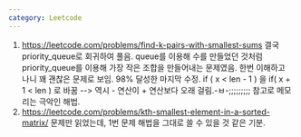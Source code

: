 ```yaml
---
category: Leetcode
---
```


1. <https://leetcode.com/problems/find-k-pairs-with-smallest-sums> 결국 priority_queue로 회귀하여 풀음. queue를 이용해 수를 만들었던 것처럼 priority_queue를 이용해 가장 작은 조합을 만들어내는 문제였음. 한번 이해하고 나니 꽤 괜찮은 문제로 보임. 98% 달성한 마지막 수정. if ( x < len - 1 ) 을 if( x + 1 < len ) 로 바꿈 --> 역시 - 연산이 + 연산보다 오래 걸림.-ㅂ-;;;;;;;;; 참고로 메모리는 극악인 해법.
2. <https://leetcode.com/problems/kth-smallest-element-in-a-sorted-matrix/> 문제만 읽었는데, 1번 문제 해법을 그대로 쓸 수 있을 것 같은 기분.
